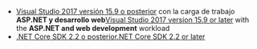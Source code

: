 * <span data-ttu-id="4f0e7-101">[Visual Studio 2017 versión 15.9 o posterior](https://visualstudio.microsoft.com/downloads/) con la carga de trabajo **ASP.NET y desarrollo web**</span><span class="sxs-lookup"><span data-stu-id="4f0e7-101">[Visual Studio 2017 version 15.9 or later](https://visualstudio.microsoft.com/downloads/) with the **ASP.NET and web development** workload</span></span>
* [<span data-ttu-id="4f0e7-102">.NET Core SDK 2.2 o posterior</span><span class="sxs-lookup"><span data-stu-id="4f0e7-102">.NET Core SDK 2.2 or later</span></span>](https://www.microsoft.com/net/download/all)